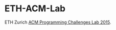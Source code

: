 # ETH-ACM-Lab
ETH Zurich [ACM Programming Challenges Lab 2015](http://www.cadmo.ethz.ch/education/lectures/HS15/ACM_Lab/.).
